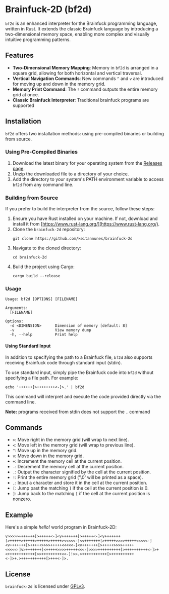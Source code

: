 # Brainfuck-2D (bf2d)


`bf2d` is an enhanced interpreter for the Brainfuck programming language, written in Rust. It extends the classic Brainfuck language by introducing a two-dimensional memory space, enabling more complex and visually intuitive programming patterns.

## Features
- **Two-Dimensional Memory Mapping**: Memory in `bf2d` is arranged in a square grid, allowing for both horizontal and vertical traversal.
- **Vertical Navigation Commands**: New commands `^` and `v` are introduced for moving up and down in the memory grid.
- **Memory Print Command**: The `!` command outputs the entire memory grid at once.
- **Classic Brainfuck Interpreter**: Traditional brainfuck programs are supported

## Installation

`bf2d` offers two installation methods: using pre-compiled binaries or building from source. 

### Using Pre-Compiled Binaries
1. Download the latest binary for your operating system from the [Releases page](https://github.com/keitannunes/brainfuck-2d/releases).
2. Unzip the downloaded file to a directory of your choice.
3. Add the directory to your system's PATH environment variable to access `bf2d` from any command line.

### Building from Source
If you prefer to build the interpreter from the source, follow these steps:

1. Ensure you have Rust installed on your machine. If not, download and install it from [https://www.rust-lang.org/](https://www.rust-lang.org/).
2. Clone the `brainfuck-2d` repository:
   ```
   git clone https://github.com/keitannunes/brainfuck-2d
   ```
3. Navigate to the cloned directory:
   ```
   cd brainfuck-2d
   ```
4. Build the project using Cargo:
   ```
   cargo build --release
   ```
   
### Usage

```
Usage: bf2d [OPTIONS] [FILENAME]

Arguments:
  [FILENAME]

Options:
  -d <DIMENSION>      Dimension of memory [default: 8]
  -v                  View memory dump
  -h, --help          Print help
```


#### Using Standard Input
In addition to specifying the path to a Brainfuck file, `bf2d` also supports receiving Brainfuck code through standard input (stdin).

To use standard input, simply pipe the Brainfuck code into `bf2d` without specifying a file path. For example:
```
echo '++++++[>++++++++<-]>.' | bf2d
```

This command will interpret and execute the code provided directly via the command line.

**Note:** programs received from stdin does not support the `,` command 

## Commands
- `>`: Move right in the memory grid (will wrap to next line).
- `<`: Move left in the memory grid (will wrap to previous line).
- `^`: Move up in the memory grid.
- `v`: Move down in the memory grid.
- `+`: Increment the memory cell at the current position.
- `-`: Decrement the memory cell at the current position.
- `.`: Output the character signified by the cell at the current position.
- `!`: Print the entire memory grid ('\0' will be printed as a space).
- `,`: Input a character and store it in the cell at the current position.
- `[`: Jump past the matching `]` if the cell at the current position is 0.
- `]`: Jump back to the matching `[` if the cell at the current position is nonzero.

## Example
Here's a simple *hello!* world program in Brainfuck-2D:

```
v>>>>>+++++++[>+++++<-]<v+++++++[>+++++<-]<v+++++++[>+++++>+++++>+++++>+++++><<<<<-]<v+++++++[>+++++>>>>+++++<<<<<-]<v+++++++[>+++++>>>>+++++<<<<<-]<v+++++++[>+++++>>>>+++++<<<<<-]v>+++++++[<+++++>>>>+++++<<<-]>>>>++++++++++[>++++++++++<-]>+<++++++++++++[>>+++++++++<<-]!>>.>+++++++++++[>++++++++++<-]>+.>+++++++++++[>+++<-]>.
```


## License
`brainfuck-2d` is licensed under [GPLv3](https://www.gnu.org/licenses/gpl-3.0.ja.html).
